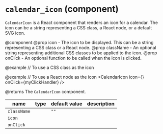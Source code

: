 `calendar_icon` (component)
===========================

`CalendarIcon` is a React component that renders an icon for a calendar.
The icon can be a string representing a CSS class, a React node, or a default SVG icon.

@component
@prop  icon - The icon to be displayed. This can be a string representing a CSS class or a React node.
@prop  className - An optional string representing additional CSS classes to be applied to the icon.
@prop  onClick - An optional function to be called when the icon is clicked.

@example
// To use a CSS class as the icon
<CalendarIcon icon="my-icon-class" onClick={myClickHandler} />

@example
// To use a React node as the icon
<CalendarIcon icon={<MyIconComponent />} onClick={myClickHandler} />

@returns  The `CalendarIcon` component.

| name  | type  | default value  | description  |
|---|---|---|---|
|`className`||`""`||
|`icon`||||
|`onClick`||||